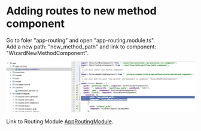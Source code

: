 # Adding routes to new method component 

Go to foler "app-routing" and open "app-routing.module.ts".   
Add a new path: "new_method_path" and link to component: "WizardNewMethodComponent".  
  
![Screenshot](../../screenshots/steps/add-routes.png)
  

Link to Routing Module [AppRoutingModule](../../modules/AppRoutingModule.html).
